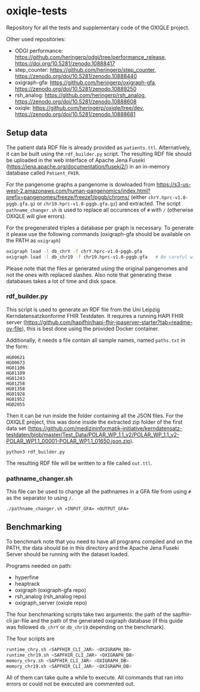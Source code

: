 # oxiqle-tests
Repository for all the tests and supplementary code of the OXIQLE project.

Other used repositories:
- ODGI performance: https://github.com/heringerp/odgi/tree/performance_release, https://doi.org/10.5281/zenodo.10888417
- step_counter: https://github.com/heringerp/step_counter, https://zenodo.org/doi/10.5281/zenodo.10888440
- oxigraph-gfa: https://github.com/heringerp/oxigraph-gfa, https://zenodo.org/doi/10.5281/zenodo.10889250
- rsh_analog: https://github.com/heringerp/rsh_analog, https://zenodo.org/doi/10.5281/zenodo.10888608
- oxiqle: https://github.com/heringerp/oxiqle/tree/dev, https://zenodo.org/doi/10.5281/zenodo.10888681


## Setup data
The patient data RDF file is already provided as `patients.ttl`. Alternatively,
it can be built using the `rdf_builder.py` script. The resulting
RDF file should be uploaded in the web interface of Apache Jena Fuseki
(https://jena.apache.org/documentation/fuseki2/) in an in-memory database
called `Patient_FHIR`.

For the pangenome graphs a pangenome is dowloaded from
https://s3-us-west-2.amazonaws.com/human-pangenomics/index.html?prefix=pangenomes/freeze/freeze1/pggb/chroms/
(either `chrY.hprc-v1.0-pggb.gfa.gz` or `chr19.hprc-v1.0-pggb.gfa.gz`) and extracted.
The script `pathname_changer.sh` is used to replace all occurences of `#` with
`/` (otherwise OXIQLE will give errors).

For the pregenerated triples a database per graph is necessary. To generate it
please use the following commands (oxigraph-gfa should be available on the PATH
as `oxigraph`)
```bash
oxigraph load -l db_chrY -f chrY.hprc-v1.0-pggb.gfa
oxigraph load -l db_chr19 -f chr19.hprc-v1.0-pggb.gfa   # Be careful with this, as the resulting databases will be very large
```
Please note that the files ar generated using the original pangenomes and not
the ones with replaced slashes. Also note that generating these databases
takes a lot of time and disk space.

### rdf_builder.py
This script is used to generate an RDF file from the Uni Leipzig Kerndatensatzkonforme
FHIR Testdaten. It requires a running HAPI FHIR server
(https://github.com/hapifhir/hapi-fhir-jpaserver-starter?tab=readme-ov-file),
this is best done using the provided Docker container.

Additionally, it needs a file contain all sample names, named `paths.txt` in
the form:
```
HG00621
HG00673
HG01106
HG01109
HG01243
HG01258
HG01358
HG01928
HG01952
HG02055
```

Then it can be run inside the folder containing all the JSON files. For the
OXIQLE project, this was done inside the extracted zip folder of the first
data set (https://github.com/medizininformatik-initiative/kerndatensatz-testdaten/blob/master/Test_Data/POLAR_WP_1.1_v2/POLAR_WP_1.1_v2-POLAR_WP1.1_00001-POLAR_WP1.1_01650.json.zip).
```
python3 rdf_builder.py
```
The resulting RDF file will be written to a file called `out.ttl`.

### pathname_changer.sh
This file can be used to change all the pathnames in a GFA file from using
`#` as the separator to using `/`.
```
./pathname_changer.sh <INPUT_GFA> <OUTPUT_GFA>
```

## Benchmarking

To benchmark note that you need to have all programs compiled and on the PATH,
the data should be in this directory and the Apache Jena Fuseki Server should
be running with the dataset loaded.

Programs needed on path:
- hyperfine
- heaptrack
- oxigraph (oxigraph-gfa repo)
- rsh_analog (rsh_analog repo)
- oxigraph_server (oxiqle repo) 

The four benchmarking scripts take two arguments: the path of the sapfhir-cli
jar-file and the path of the generated oxigraph database (if this guide was followed
`db_chrY` or `db_chr19` depending on the benchmark).

The four scripts are
```bash
runtime_chry.sh <SAPFHIR_CLI_JAR> <OXIGRAPH_DB>
runtime_chr19.sh <SAPFHIR_CLI_JAR> <OXIGRAPH_DB>
memory_chry.sh <SAPFHIR_CLI_JAR> <OXIGRAPH_DB>
memory_chr19.sh <SAPFHIR_CLI_JAR> <OXIGRAPH_DB>
```

All of them can take quite a while to execute. All commands that ran into errors
or could not be executed are commented out.
